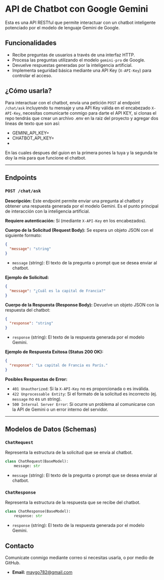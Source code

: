 # API de Chatbot con Google Gemini

Esta es una API RESTful que permite interactuar con un chatbot inteligente potenciado por el modelo de lenguaje Gemini de Google.

## Funcionalidades

- Recibe preguntas de usuarios a través de una interfaz HTTP.
- Procesa las preguntas utilizando el modelo `gemini-pro` de Google.
- Devuelve respuestas generadas por la inteligencia artificial.
- Implementa seguridad básica mediante una API Key (`X-API-Key`) para controlar el acceso.

## ¿Cómo usarla?

Para interactuar con el chatbot, envía una petición `POST` al endpoint `/chat/ask` incluyendo tu mensaje y una API Key válida en el encabezado `X-API-Key`, necesitas comunicarte conmigo para darte el API KEY, si clonas el repo tendrás que crear un archivo .env en la raiz del proyecto y agregar dos lineas de texto que son así:
- GEMINI_API_KEY=
- CHATBOT_API_KEY=
- 
En las cuales despues del guion en la primera pones la tuya y la segunda te doy la mía para que funcione el chatbot.

---

## Endpoints

### `POST /chat/ask`

**Descripción:**
Este endpoint permite enviar una pregunta al chatbot y obtener una respuesta generada por el modelo Gemini. Es el punto principal de interacción con la inteligencia artificial.

**Requiere autenticación:** Sí (mediante `X-API-Key` en los encabezados).

**Cuerpo de la Solicitud (Request Body):**
Se espera un objeto JSON con el siguiente formato:
```json
{
  "message": "string"
}
```
- `message` (string): El texto de la pregunta o prompt que se desea enviar al chatbot.

**Ejemplo de Solicitud:**
```json
{
  "message": "¿Cuál es la capital de Francia?"
}
```

**Cuerpo de la Respuesta (Response Body):**
Devuelve un objeto JSON con la respuesta del chatbot:
```json
{
  "response": "string"
}
```
- `response` (string): El texto de la respuesta generada por el modelo Gemini.

**Ejemplo de Respuesta Exitosa (Status 200 OK):**
```json
{
  "response": "La capital de Francia es París."
}
```

**Posibles Respuestas de Error:**
- `401 Unauthorized`: Si la `X-API-Key` no es proporcionada o es inválida.
- `422 Unprocessable Entity`: Si el formato de la solicitud es incorrecto (ej. `message` no es un string).
- `500 Internal Server Error`: Si ocurre un problema al comunicarse con la API de Gemini o un error interno del servidor.

---

## Modelos de Datos (Schemas)

### `ChatRequest`
Representa la estructura de la solicitud que se envía al chatbot.
```python
class ChatRequest(BaseModel):
    message: str
```
- `message` (string): El texto de la pregunta o prompt que se desea enviar al chatbot.

### `ChatResponse`
Representa la estructura de la respuesta que se recibe del chatbot.
```python
class ChatResponse(BaseModel):
    response: str
```
- `response` (string): El texto de la respuesta generada por el modelo Gemini.

## Contacto

Comunícate conmigo mediante correo si necesitas usarla, o por medio de GitHub.

- **Email:** [maygo782@gmail.com](mailto:maygo782@gmail.com)
